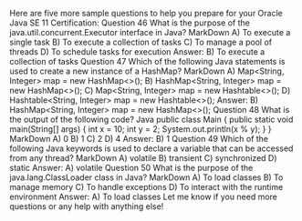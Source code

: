 Here are five more sample questions to help you prepare for your Oracle Java SE 11 Certification:
Question 46
What is the purpose of the java.util.concurrent.Executor interface in Java?
MarkDown
A) To execute a single task
B) To execute a collection of tasks
C) To manage a pool of threads
D) To schedule tasks for execution
Answer: B) To execute a collection of tasks
Question 47
Which of the following Java statements is used to create a new instance of a HashMap?
MarkDown
A) Map<String, Integer> map = new HashMap<>();
B) HashMap<String, Integer> map = new HashMap<>();
C) Map<String, Integer> map = new Hashtable<>();
D) Hashtable<String, Integer> map = new Hashtable<>();
Answer: B) HashMap<String, Integer> map = new HashMap<>();
Question 48
What is the output of the following code?
Java
public class Main {
  public static void main(String[] args) {
    int x = 10;
    int y = 2;
    System.out.println(x % y);
  }
}
MarkDown
A) 0
B) 1
C) 2
D) 4
Answer: B) 1
Question 49
Which of the following Java keywords is used to declare a variable that can be accessed from any thread?
MarkDown
A) volatile
B) transient
C) synchronized
D) static
Answer: A) volatile
Question 50
What is the purpose of the java.lang.ClassLoader class in Java?
MarkDown
A) To load classes
B) To manage memory
C) To handle exceptions
D) To interact with the runtime environment
Answer: A) To load classes
Let me know if you need more questions or any help with anything else!